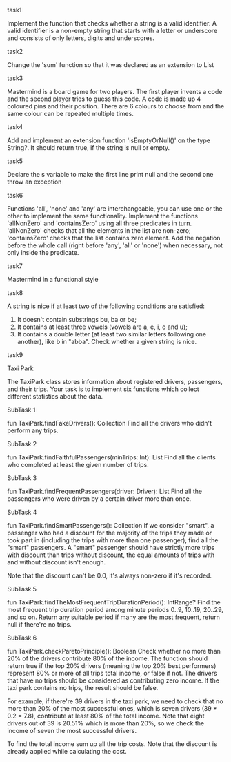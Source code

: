 task1

Implement the function that checks whether a string is a valid identifier. A valid identifier is a non-empty string that
starts with a letter or underscore and consists of only letters, digits and underscores.

task2

Change the 'sum' function so that it was declared as an extension to List<Int>

task3

Mastermind is a board game for two players. The first player invents a code and the second player tries to guess this code. A code is made up 4 coloured pins and their position. There are 6 colours to choose from and the same colour can be repeated multiple times.

task4

Add and implement an extension function 'isEmptyOrNull()' on the type String?.
It should return true, if the string is null or empty.

task5

Declare the s variable to make the first line print null
and the second one throw an exception

task6

Functions 'all', 'none' and 'any' are interchangeable, you can use one or the other to implement the same functionality.
Implement the functions 'allNonZero' and 'containsZero' using all three predicates in turn. 'allNonZero' checks that all the elements in the list are non-zero; 'containsZero' checks that the list contains zero element.
Add the negation before the whole call (right before 'any', 'all' or 'none') when necessary, not only inside the predicate.

task7

Mastermind in a functional style

task8

A string is nice if at least two of the following conditions are satisfied:
1. It doesn't contain substrings bu, ba or be;
2. It contains at least three vowels (vowels are a, e, i, o and u);
3. It contains a double letter (at least two similar letters following one another), like b in "abba".
Check whether a given string is nice.

task9

Taxi Park

The TaxiPark class stores information about registered drivers, passengers, and their trips. Your task is to implement six functions which collect different statistics about the data.

SubTask 1

fun TaxiPark.findFakeDrivers(): Collection<Driver>
Find all the drivers who didn't perform any trips.

SubTask 2

fun TaxiPark.findFaithfulPassengers(minTrips: Int): List<Passenger>
Find all the clients who completed at least the given number of trips.

SubTask 3

fun TaxiPark.findFrequentPassengers(driver: Driver): List<Passenger>
Find all the passengers who were driven by a certain driver more than once.

SubTask 4

fun TaxiPark.findSmartPassengers(): Collection<Passenger>
If we consider "smart", a passenger who had a discount for the majority of the trips they made or took part in (including the trips with more than one passenger), find all the "smart" passengers. A "smart" passenger should have strictly more trips with discount than trips without discount, the equal amounts of trips with and without discount isn't enough.

Note that the discount can't be 0.0, it's always non-zero if it's recorded.

SubTask 5

fun TaxiPark.findTheMostFrequentTripDurationPeriod(): IntRange?
Find the most frequent trip duration period among minute periods 0..9, 10..19, 20..29, and so on. Return any suitable period if many are the most frequent, return null if there're no trips.

SubTask 6

fun TaxiPark.checkParetoPrinciple(): Boolean
Check whether no more than 20% of the drivers contribute 80% of the income. The function should return true if the top 20% drivers (meaning the top 20% best performers) represent 80% or more of all trips total income, or false if not. The drivers that have no trips should be considered as contributing zero income. If the taxi park contains no trips, the result should be false.

For example, if there're 39 drivers in the taxi park, we need to check that no more than 20% of the most successful ones, which is seven drivers (39 * 0.2 = 7.8), contribute at least 80% of the total income. Note that eight drivers out of 39 is 20.51% which is more than 20%, so we check the income of seven the most successful drivers.

To find the total income sum up all the trip costs. Note that the discount is already applied while calculating the cost.